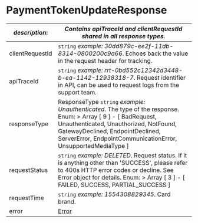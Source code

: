 
# PaymentTokenUpdateResponse

| *description*:   | *Contains apiTraceId and clientRequestId shared in all response types.*|
|----|----|
| clientRequestId |    ``` string ```  *example:   30dd879c-ee2f-11db-8314-0800200c9a66*. Echoes back the value in the request header for tracking.|
| apiTraceId |    ``` string ```  *example: rrt-0bd552c12342d3448-b-ea-1142-12938318-7*. Request identifier in API, can be used to request logs from the support team.|
| responseType | ResponseType   ``` string ```  *example: Unauthenticated*. The type of the response. Enum:    > Array [ 9 ] - [ BadRequest, Unauthenticated, Unauthorized, NotFound, GatewayDeclined, EndpointDeclined, ServerError, EndpointCommunicationError, UnsupportedMediaType ]|
| requestStatus |    ``` string ```  *example: DELETED*. Request status. If it is anything other than 'SUCCESS', please refer to 400s HTTP error codes or decline. See Error object for details. Enum:    > Array [ 3 ] - [ FAILED, SUCCESS, PARTIAL_SUCCESS ]|
| requestTime |    ``` string ```   *example:   1554308829345*. Card brand.|
| error | [Error](?path=docs/schemas-md/Error.md)|  



